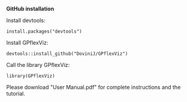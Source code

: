 **GitHub installation**

Install devtools:
```
install.packages("devtools")
```
Install GPflexViz:
```
devtools::install_github("DoviniJ/GPflexViz")
```
Call the library GPflexViz:
```
library(GPflexViz)
```

Please download "User Manual.pdf" for complete instructions and the tutorial.

